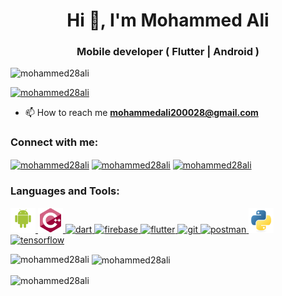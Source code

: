 <h1 align="center">Hi 👋, I'm Mohammed Ali</h1>
<h3 align="center">Mobile developer ( Flutter | Android )</h3>

<p align="left"> <img src="https://komarev.com/ghpvc/?username=mohammed28ali&label=Profile%20views&color=0e75b6&style=flat" alt="mohammed28ali" /> </p>

<p align="left"> <a href="https://twitter.com/mohammed28ali" target="blank"><img src="https://img.shields.io/twitter/follow/mohammed28ali?logo=twitter&style=for-the-badge" alt="mohammed28ali" /></a> </p>

- 📫 How to reach me **mohammedali200028@gmail.com**

<h3 align="left">Connect with me:</h3>
<p align="left">
<a href="https://twitter.com/mohammed28ali" target="blank"><img align="center" src="https://raw.githubusercontent.com/rahuldkjain/github-profile-readme-generator/master/src/images/icons/Social/twitter.svg" alt="mohammed28ali" height="30" width="40" /></a>
<a href="https://linkedin.com/in/mohammed28ali" target="blank"><img align="center" src="https://raw.githubusercontent.com/rahuldkjain/github-profile-readme-generator/master/src/images/icons/Social/linked-in-alt.svg" alt="mohammed28ali" height="30" width="40" /></a>
<a href="https://codeforces.com/profile/mohammed28ali" target="blank"><img align="center" src="https://raw.githubusercontent.com/rahuldkjain/github-profile-readme-generator/master/src/images/icons/Social/codeforces.svg" alt="mohammed28ali" height="30" width="40" /></a>
</p>

<h3 align="left">Languages and Tools:</h3>
<p align="left"> <a href="https://developer.android.com" target="_blank" rel="noreferrer"> <img src="https://raw.githubusercontent.com/devicons/devicon/master/icons/android/android-original-wordmark.svg" alt="android" width="40" height="40"/> </a> <a href="https://www.w3schools.com/cpp/" target="_blank" rel="noreferrer"> <img src="https://raw.githubusercontent.com/devicons/devicon/master/icons/cplusplus/cplusplus-original.svg" alt="cplusplus" width="40" height="40"/> </a> <a href="https://dart.dev" target="_blank" rel="noreferrer"> <img src="https://www.vectorlogo.zone/logos/dartlang/dartlang-icon.svg" alt="dart" width="40" height="40"/> </a> <a href="https://firebase.google.com/" target="_blank" rel="noreferrer"> <img src="https://www.vectorlogo.zone/logos/firebase/firebase-icon.svg" alt="firebase" width="40" height="40"/> </a> <a href="https://flutter.dev" target="_blank" rel="noreferrer"> <img src="https://www.vectorlogo.zone/logos/flutterio/flutterio-icon.svg" alt="flutter" width="40" height="40"/> </a> <a href="https://git-scm.com/" target="_blank" rel="noreferrer"> <img src="https://www.vectorlogo.zone/logos/git-scm/git-scm-icon.svg" alt="git" width="40" height="40"/> </a> <a href="https://postman.com" target="_blank" rel="noreferrer"> <img src="https://www.vectorlogo.zone/logos/getpostman/getpostman-icon.svg" alt="postman" width="40" height="40"/> </a> <a href="https://www.python.org" target="_blank" rel="noreferrer"> <img src="https://raw.githubusercontent.com/devicons/devicon/master/icons/python/python-original.svg" alt="python" width="40" height="40"/> </a> <a href="https://www.tensorflow.org" target="_blank" rel="noreferrer"> <img src="https://www.vectorlogo.zone/logos/tensorflow/tensorflow-icon.svg" alt="tensorflow" width="40" height="40"/> </a> </p>

<p><img align="left" src="https://github-readme-stats.vercel.app/api/top-langs?username=mohammed28ali&show_icons=true&locale=en&layout=compact" alt="mohammed28ali" /></p>

<p>&nbsp;<img align="center" src="https://github-readme-stats.vercel.app/api?username=mohammed28ali&show_icons=true&locale=en" alt="mohammed28ali" /></p>

<p><img align="center" src="https://github-readme-streak-stats.herokuapp.com/?user=mohammed28ali&" alt="mohammed28ali" /></p>
